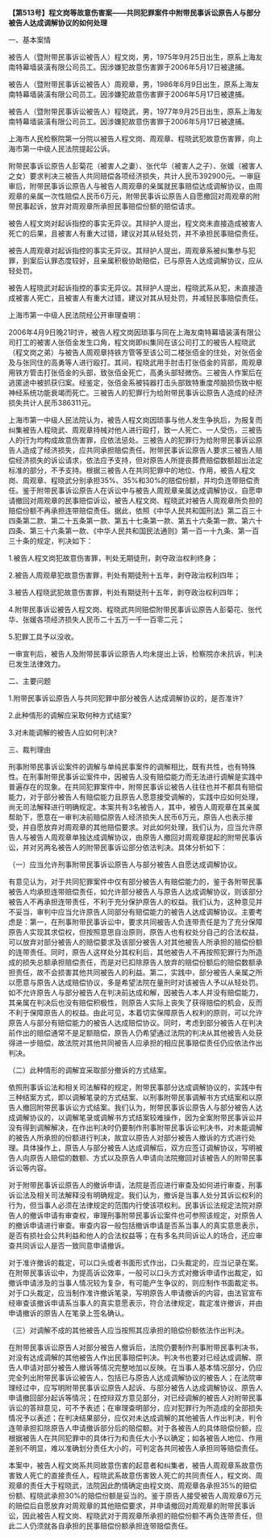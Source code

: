 **【第513号】程文岗等故意伤害案——共同犯罪案件中附带民事诉讼原告人与部分被告人达成调解协议的如何处理**

一、基本案情

被告人（暨附带民事诉讼被告人）程文岗，男，1975年9月25日出生，原系上海友南特幕墙装潢有限公司员工。因涉嫌犯故意伤害罪于2006年5月17日被逮捕。

被告人（暨附带民事诉讼被告人）周观章，男，1986年6月9日出生，原系上海友南特幕墙装潢有限公司员工。因涉嫌犯故意伤害罪于2006年5月17日被逮捕。

被告人（暨附带民事诉讼被告人）程晓武，男，1977年9月25日出生，原系上海友南特幕墙装潢有限公司员工。因涉嫌犯故意伤害罪于2006年5月17日被逮捕。

上海市人民检察院第一分院以被告人程文岗、周观章、程晓武犯故意伤害罪，向上海市第一中级人民法院提起公诉。

附带民事诉讼原告人彭菊花（被害人之妻）、张代华（被害人之子）、张媛（被害人之女）要求判决三被告人共同赔偿各项经济损失，共计人民币392900元。一审庭审后，附带民事诉讼原告人与被告人周观章的亲属就民事赔偿达成调解协议，由周观章的亲属一次性赔偿人民币6万元，附带民事诉讼原告人自愿撤回对周观章的附带民事起诉，放弃对周观章所承担民事赔偿份额的赔偿请求。

被告人程文岗对起诉指控的事实无异议。其辩护人提出，程文岗未直接造成被害人死亡的后果，且被害人有重大过错，建议对其从轻处罚，并不承担民事赔偿责任。

被告人周观章对起诉指控的事实无异议。其辩护人提出，周观章系被纠集参与犯罪，到案后认罪态度较好，且亲属积极协助赔偿，已与原告人达成调解协议，应从轻处罚。

被告人程晓武对起诉指控的事实无异议。其辩护人提出，程晓武系从犯，未直接造成被害人死亡，且被害人有重大过错，建议对其从轻处罚，并减轻民事赔偿责任。

上海市第一中级人民法院经公开审理查明：

2006年4月9日晚21时许，被告人程文岗因琐事与同在上海友南特幕墙装潢有限公司打工的被害人张佰金发生口角，程文岗即纠集同在该公司打工的被告人程晓武（程文岗之弟）与被告人周观章持铁方管等至该公司二楼张佰金的住处，对张佰金及与张同住的高勇等人进行殴打。其间，程晓武用手肘击打张佰金的背部，周观章用铁方管击打张佰金的头部，致张佰金死亡，高勇头部轻微伤。三被告人作案后在逃匿途中被抓获归案。经鉴定，张佰金系被钝器打击头部致特重度颅脑损伤致中枢神经系统功能衰竭而死亡。三被告人的犯罪行为给附带民事诉讼原告人造成的经济损失共计人民币386311元。

上海市第一中级人民法院认为，被告人程文岗因琐事与他人发生争执后，为报复而纠集被告人程晓武、周观章持械对他人进行殴打，致一人死亡、一人受伤，三被告人的行为均构成故意伤害罪，应依法惩处。三被告人的犯罪行为给附带民事诉讼原告人造成了经济损失，应共同承担赔偿责任。附带民事诉讼原告人要求三被告人赔偿经济损失的诉讼请求，依法应予支持，但对原告人所提丧葬费赔偿数额超出法定标准的部分，不予支持。根据三被告人在共同犯罪中的地位、作用，被告人程文岗、周观章、程晓武分别承担35%、35%和30%的赔偿份额，并均负连带赔偿责任。鉴于附带民事诉讼原告人在诉讼中与被告人周观章亲属达成调解协议，自愿申请撤回对周观章的民事赔偿诉讼，被告人程文岗、程晓武对被告人周观章所负担的赔偿份额不再承担连带赔偿责任。据此，依照《中华人民共和国刑法》第二百三十四条第二款、第二十五条第一款、第五十七条第一款、第五十六条第一款、第六十四条、第三十六条第一款、《中华人民共和国民法通则》第一百一十九条、第一百三十条的规定，判决如下：

1.被告人程文岗犯故意伤害罪，判处无期徒刑，剥夺政治权利终身；

2.被告人周观章犯故意伤害罪，判处有期徒刑十五年，剥夺政治权利四年；

3.被告人程晓武犯故意伤害罪，判处有期徒刑十五年，剥夺政治权利四年；

4.附带民事诉讼被告人程文岗、程晓武共同赔偿附带民事诉讼原告人彭菊花、张代华、张媛各项经济损失人民币二十五万一千一百零二元；

5.犯罪工具予以没收。

一审宣判后，被告人及附带民事诉讼原告人均未提出上诉，检察院亦未抗诉，判决已发生法律效力。

二、主要问题

1.附带民事诉讼原告人与共同犯罪中部分被告人达成调解协议的，是否准许?

2.此种情形的调解应采取何种方式结案?

3.对未能调解的被告人应如何判决?

三、裁判理由

刑事附带民事诉讼案件的调解与单纯民事案件的调解相比，既有共性，也有特殊性。在刑事附带民事诉讼案件中，因被告人没有赔偿能力而无法进行调解是实践中普遍存在的现象。在共同犯罪案件中，附带民事诉讼被告人往往也并不都具有赔偿能力，对于部分被告人有赔偿能力且原告人愿意接受调解的，实践中应如何处理，尚无司法解释进行明确规定。本案共有3名被告人，其中，被告人周观章在其亲属帮助下，愿意在一审判决前赔偿原告人经济损失人民币6万元，原告人也表示接受，并自愿放弃对周观章的其他赔偿要求。对此如何处理，我们认为，应当允许原告人与被告人周观章单独达成调解协议，由原告人撤回对周观章提起的附带民事诉讼，并对另两名被告人的附带民事诉讼部分依法判决。具体分析如下：

（一）应当允许刑事附带民事诉讼原告人与部分被告人自愿达成调解协议。

有意见认为，对于共同犯罪案件中仅有部分被告人有赔偿能力的，鉴于各附带民事被告人均承担连带赔偿责任，如允许部分被告人与原告人达成调解协议，则该部分被告人不再承担连带责任，不利于充分保护原告人的权益。我们认为，这种意见并不妥当，审判中应当允许原告人同部分有赔偿能力的被告人达成调解协议。主要考虑是：第一，在刑事附带民事诉讼中，要求共同被告人负连带责任是为了充分保障原告人实现其求偿权，但按照意思自治原则，原告人也有权处分自己的合法权益，可以放弃对部分被告人的赔偿要求及该部分被告人对其他被告人所承担的赔偿份额的连带责任。同时，原告人这样处分其权利后，其他被告人不再按照犯罪行为所造成的损失总额承担赔偿责任，而是对已扣除原告人放弃的赔偿份额后的赔偿数额承担责任，故不会损害其他共同被告人的利益。第二，实践中，部分被告人亲属之所以愿意与原告人达成赔偿协议，多是希望法院在量刑时对该被告人予以从轻处罚。如不允许原告人与部分被告人在判决前达成和解，因被告人本人并没有赔偿能力，其亲属在判决后也没有赔偿积极性，则原告人实际上丧失了获得赔偿的机会，反而不利于保障原告人的权益。由此可见，本着切实保障原告人权利的原则，可以允许原告人与部分有赔偿能力的被告人达成赔偿协议。同时，考虑到部分被告人在判决前作出的赔偿通常不是足额赔偿，原告人仍希望通过法院的判决从其他被告人处获得进一步赔偿，故法院对其他共同被告人应承担的相应民事赔偿责任仍应依法作出判决。

（二）此种情形的调解宜采取部分撤诉的方式结案。

依照刑事诉讼法和相关司法解释的规定，附带民事部分达成调解协议的，实践中有三种结案方式，即以调解笔录的方式结案、以刑事附带民事调解书方式结案和以原告人撤回附带民事诉讼方式结案。我们认为，附带民事诉讼原告人与部分被告人达成调解协议的，以调解笔录或调解书方式结案较难操作，因为全案附带民事诉讼并没有得到调解解决，在作出判决时仍要制作刑事附带民事诉讼判决书，对未能调解的被告人所承担的份额进行判决，故宜以原告人对部分被告人撤诉的方式进行处理。具体操作上，原告人与部分被告人达成调解后，双方应签订调解协议，写明被告人向原告人赔偿的数额、方式以及原告人申请向法院撤回对该被告人的附带民事诉讼等内容。

对于附带民事诉讼原告人的撤诉申请，法院是否应进行审查及如何进行审查，刑事诉讼法及相关司法解释没有明确规定。我们认为，撤诉是当事人处分其诉讼权利的行为，但当事人必须在法律规定的范围内行使该项权利。民事诉讼法规定法院对原告人的撤诉申请有审查权，审理刑事附带民事诉讼案件也可参照该规定，对原告人的撤诉申请进行审查。审查内容一般包括撤诉申请是否系当事人的真实意思表示，是否有损社会公共利益和他人的合法权益等；在有多名共同诉讼人的场合，还应审查共同诉讼人是否一致同意申请撤诉。

对于准许撤诉的裁定，可以口头或者书面形式作出，口头裁定的，应当记录在案。在附带民事诉讼中，为提高诉讼效率，一般可以口头方式对撤诉申请作出裁定，如撤诉申请涉及的当事人情况较为复杂，有可能产生争议的，则应制作书面裁定书。对于口头裁定，应当制作准许撤诉笔录，写明原告人申请撤诉的内容，由法官宣布经审查该撤诉申请系当事人的真实意愿表示，符合法律规定，裁定准许撤诉，并由申请撤诉的原告人在笔录上签名确认。

（三）对调解不成的其他被告人应当按照其应承担的赔偿份额依法作出判决。

在附带民事诉讼原告人对部分被告人撤诉后，法院仍要制作刑事附带民事判决书，对没有达成调解的其他被告人作出民事赔偿判决。判决书也要对已经达成调解、原告人申请对部分被告人撤诉等情况完整地加以反映。在当事人基本情况部分，仍应完全列出附带民事诉讼被告人，包括已与原告人达成调解协议的被告人；在法院审理经过中，应写明附带民事诉讼原告人起诉、与部分被告人达成调解协议、原告人申请撤回部分起诉等情况；在控辩双方意见部分，对已经调解的被告人对附带民事诉讼的答辩意见，可不予表述；在审理查明部分，应对犯罪行为所造成的全部损失情况予以表述；在判决结果部分，应仅对未达成调解的其他被告人作出判决，判令连带承担扣除原告人申请撤诉部分后的赔偿额。对于各被告人的具体赔偿份额，应根据被告人在共同犯罪中的具体行为和责任大小予以确定；如各被告人地位、作用差别不明显，难以准确划分责任大小的，可判定各共同被告人承担同等赔偿责任。

本案中，被告人程文岗系共同故意伤害的起意者和纠集者，被告人周观章系故意伤害致人死亡的直接责任人，程晓武系故意伤害致人死亡的共同责任人，程文岗、周观章的责任大于程晓武，法院因此酌情确定由程文岗、周观章各承担35%的赔偿份额、程晓武承担30%的赔偿份额是妥当的。鉴于原告人接受被告人周观章6万元的赔偿后自愿放弃对周观章的其他赔偿要求，并申请撤回对周观章的附带民事诉讼，因此被告人程文岗、程晓武对于周观章所承担的赔偿份额不再负连带责任，但此二人仍须就各自承担的民事赔偿份额承担连带赔偿责任。